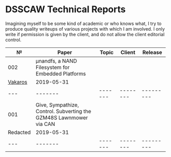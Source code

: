 # DSSCAW Technical Reports

Imagining myself to be some kind of academic or who knows what, I try to
produce quality writeups of various projects with which I am involved. I only
write if permission is given by the client, and do not allow the client
editorial control.

| № | Paper | Topic | Client | Release |
|---|-------|-------|--------|---------|
|002|μnandfs, a NAND Filesystem for Embedded Platforms|
 [Vakaros](https://www.vakaros.com/)| 2019-05-31|
|---|-------|-------|--------|---------|
|001|Give, Sympathize, Control. Subverting the GZM48S Lawnmower via CAN|
 Redacted| 2019-05-31|
|---|-------|-------|--------|---------|
